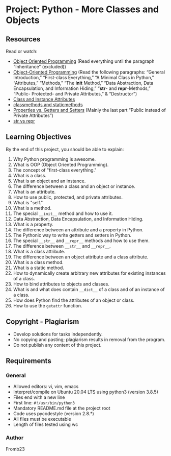 # Project: Python - More Classes and Objects

## Resources

Read or watch:

- [Object Oriented Programming](https://docs.python.org/3/tutorial/classes.html) (Read everything until the paragraph “Inheritance” (excluded))
- [Object-Oriented Programming](https://docs.python.org/3/tutorial/classes.html#odds-and-ends) (Read the following paragraphs: “General Introduction,” “First-class Everything,” “A Minimal Class in Python,” “Attributes,” “Methods,” “The __init__ Method,” “Data Abstraction, Data Encapsulation, and Information Hiding,” “__str__- and __repr__-Methods,” “Public- Protected- and Private Attributes,” & “Destructor”)
- [Class and Instance Attributes](https://docs.python.org/3/tutorial/classes.html#class-and-instance-variables)
- [classmethods and staticmethods](https://docs.python.org/3/tutorial/classes.html#classmethod-and-staticmethod-decorators)
- [Properties vs. Getters and Setters](https://www.python-course.eu/python3_properties.php) (Mainly the last part “Public instead of Private Attributes”)
- [str vs repr](https://realpython.com/lessons/str-vs-repr/)

## Learning Objectives

By the end of this project, you should be able to explain:

1. Why Python programming is awesome.
2. What is OOP (Object Oriented Programming).
3. The concept of "first-class everything."
4. What is a class.
5. What is an object and an instance.
6. The difference between a class and an object or instance.
7. What is an attribute.
8. How to use public, protected, and private attributes.
9. What is "self."
10. What is a method.
11. The special `__init__` method and how to use it.
12. Data Abstraction, Data Encapsulation, and Information Hiding.
13. What is a property.
14. The difference between an attribute and a property in Python.
15. The Pythonic way to write getters and setters in Python.
16. The special `__str__` and `__repr__` methods and how to use them.
17. The difference between `__str__` and `__repr__`.
18. What is a class attribute.
19. The difference between an object attribute and a class attribute.
20. What is a class method.
21. What is a static method.
22. How to dynamically create arbitrary new attributes for existing instances of a class.
23. How to bind attributes to objects and classes.
24. What is and what does contain `__dict__` of a class and of an instance of a class.
25. How does Python find the attributes of an object or class.
26. How to use the `getattr` function.

## Copyright - Plagiarism

- Develop solutions for tasks independently.
- No copying and pasting; plagiarism results in removal from the program.
- Do not publish any content of this project.

## Requirements

### General

- Allowed editors: vi, vim, emacs
- Interpret/compile on Ubuntu 20.04 LTS using python3 (version 3.8.5)
- Files end with a new line
- First line: `#!/usr/bin/python3`
- Mandatory README.md file at the project root
- Code uses pycodestyle (version 2.8.*)
- All files must be executable
- Length of files tested using wc

### Author

Fromb23
